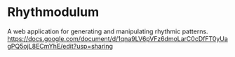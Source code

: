# Rhythmodulum
A web application for generating and manipulating rhythmic patterns.
https://docs.google.com/document/d/1qna9LV6pVFz6dmoLarC0cDfFT0yUagPQ5ojL8ECmYhE/edit?usp=sharing
